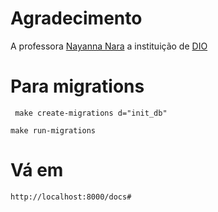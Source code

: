 # Agradecimento 



A professora [Nayanna Nara](https://github.com/nayannanara) a instituição de [DIO](https://www.dio.me/)


# Para migrations

~~~
 make create-migrations d="init_db"
~~~

~~~
make run-migrations
~~~

# Vá em 

~~~
http://localhost:8000/docs#
~~~